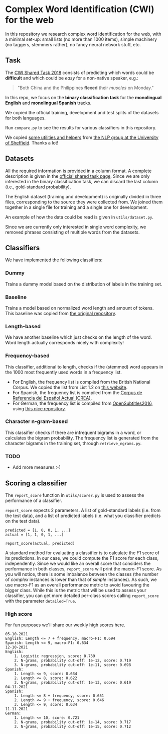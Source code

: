 # Complex Word Identification (CWI) for the web

In this repository we research complex word identification for the web, with a minimal set-up: small lists (no more than 1000 items), simple machinery (no taggers, stemmers rather), no fancy neural network stuff, etc.

## Task

The [CWI Shared Task 2018](https://sites.google.com/view/cwisharedtask2018/) consists of predicting which words could be **difficult** and which could be *easy* for a non-native speaker, e.g.:

> "Both China and the Philippines **flexed** their *muscles* on Monday."

In this repo, we focus on the **binary classification task** for the **monolingual English** and **monolingual Spanish** tracks.

We copied the official training, development and test splits of the datasets for both languages.

Run `compare.py` to see the results for various classifiers in this repository. 

We copied [some utilities and helpers](https://github.com/sheffieldnlp/cwisharedtask2018-teaching) from [the NLP group at the University of Sheffield](https://www.sheffield.ac.uk/dcs/research/groups/natural-language-processing). Thanks a lot! 

## Datasets

All the required information is provided in a column format.
A complete description is given in the [official shared task page](https://sites.google.com/view/cwisharedtask2018/datasets).
Since we are only interested in the binary classification task, we can discard the last column (i.e., gold-standard probability). 

The English dataset (training and development) is originally divided in three files, corresponding to the source they were collected from.
We joined them together in a single file for training and a single one for development.

An example of how the data could be read is given in `utils/dataset.py`.

Since we are currently only interested in single word complexity, we removed phrases consisting of multiple words from the datasets.

## Classifiers

We have implemented the following classifiers: 

### Dummy

Trains a dummy model based on the distribution of labels in the training set.

### Baseline

Trains a model based on normalized word length and amount of tokens. This baseline was copied from [the original repository](https://github.com/sheffieldnlp/cwisharedtask2018-teaching). 

### Length-based

We have another baseline which just checks on the length of the word. Word length actually corresponds nicely with complexity! 

### Frequency-based

This classifier, additional to length, checks if the (stemmed) word appears in the 1000 most frequently used words in a frequency list.
- For English, the frequency list is compiled from the British National Corpus. We copied the list from List 1.2 on [this website](http://ucrel.lancs.ac.uk/bncfreq/flists.html).
- For Spanish, the frequency list is compiled from the [Corpus de Referencia del Español Actual (CREA)](http://corpus.rae.es/lfrecuencias.html).
- For German, the frequency list is compiled from [OpenSubtitles2016](http://opus.lingfil.uu.se/OpenSubtitles2016.php), using [this nice repository](https://github.com/hermitdave/FrequencyWords/).

### Character n-gram-based

This classifier checks if there are infrequent bigrams in a word, or calculates the bigram probability.
The frequency list is generated from the character bigrams in the training set, through `retrieve_ngrams.py`.

### TODO

* Add more measures :-) 

## Scoring a classifier

The `report_score` function in `utils/scorer.py` is used to assess the performance of a classifier.

`report_score` expects 2 parameters. A list of gold-standard labels (i.e. from the test data), and a list of predicted labels (i.e. what you classifier predicts on the test data).

    predicted = [1, 0, 0, 1, ...]
    actual = [1, 1, 0, 1, ...]

    report_score(actual, predicted)

A standard method for evaluating a classifier is to calculate the F1 score of its predictions.
In our case, we could compute the F1 score for each class, independently.
Since we would like an overall score that considers the performance in both classes, ``report_score`` will print the macro-F1 score.
As you will notice, there is some imbalance between the classes (the number of *complex* instances is lower than that of *simple* instances).
As such, we use macro-F1 as an overall performance metric to avoid favouring the bigger class. While this is the metric that will be used to assess your classifier, you can get more detailed per-class scores calling ``report_score`` with the parameter ``detailed=True``.

### High score

For fun purposes we'll share our weekly high scores here.

    05-10-2021
    English: Length <= 7 + frequency, macro-F1: 0.694
    Spanish: Length <= 9, macro-F1: 0.634
    12-10-2021
    English: 
        1. Logistic regression, score: 0.739
        2. N-grams, probability cut-off: 1e-12, score: 0.719
        3. N-grams, probability cut-off: 1e-11, score: 0.698
    Spanish:
        1. Length <= 9, score: 0.634
        2. Length <= 8, score: 0.622
        3. N-grams, probability cut-off: 1e-13, score: 0.619
    04-11-2021
    Spanish:
        1. Length <= 8 + frequency, score: 0.651
        2. Length <= 9 + frequency, score: 0.646
        3. Length <= 9, score: 0.634 
    11-11-2021
    German:
        1. Length <= 10, score: 0.721
        2. N-grams, probability cut-off: 1e-14, score: 0.717
        3. N-grams, probability cut-off: 1e-15, score: 0.712
